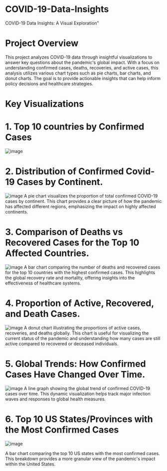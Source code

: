 # COVID-19-Data-Insights
COVID-19 Data Insights: A Visual Exploration"

# Project Overview 
This project analyzes COVID-19 data through insightful visualizations to answer key questions about the pandemic's global impact. With a focus on understanding confirmed cases, deaths, recoveries, and active cases, this analysis utilizes various chart types such as pie charts, bar charts, and donut charts. The goal is to provide actionable insights that can help inform policy decisions and healthcare strategies.

# Key Visualizations
# 1. Top 10 countries by Confirmed Cases
 ![image](https://github.com/user-attachments/assets/64dd6e70-b56e-4d61-8583-50dd47028281)

# 2. Distribution of Confirmed Covid-19 Cases by Continent.
![image](https://github.com/user-attachments/assets/5ebec8cc-6b23-4759-b904-974a80a0e754)
A pie chart visualizes the proportion of total confirmed COVID-19 cases by continent. This chart provides a clear picture of how the pandemic has affected different regions, emphasizing the impact on highly affected continents.

# 3. Comparison of Deaths vs Recovered Cases for the Top 10 Affected Countries.
![image](https://github.com/user-attachments/assets/35148d46-c48a-43b2-935f-42b40968362a)
A bar chart comparing the number of deaths and recovered cases for the top 10 countries with the highest confirmed cases. This highlights the global recovery rate and mortality, offering insights into the effectiveness of healthcare systems.

# 4. Proportion of Active, Recovered, and Death Cases.
![image](https://github.com/user-attachments/assets/cf602773-5191-4261-bb86-a155460fd957)
A donut chart illustrating the proportions of active cases, recoveries, and deaths globally. This chart is useful for visualizing the current status of the pandemic and understanding how many cases are still active compared to recovered or deceased individuals.

# 5. Global Trends: How Confirmed Cases Have Changed Over Time.
![image](https://github.com/user-attachments/assets/bd6d9716-b6e5-4181-ad26-b4479d86bcbb)
A line graph showing the global trend of confirmed COVID-19 cases over time. This dynamic visualization helps track major infection waves and responses to global health measures.

# 6. Top 10 US States/Provinces with the Most Confirmed Cases
![image](https://github.com/user-attachments/assets/11796232-a508-4fee-b916-c0a975b43474)

A bar chart comparing the top 10 US states with the most confirmed cases. This breakdown provides a more granular view of the pandemic's impact within the United States.


